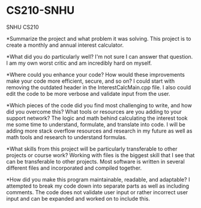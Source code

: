 # CS210-SNHU
SNHU CS210

*Summarize the project and what problem it was solving.
  This project is to create a monthly and annual interest calculator.

*What did you do particularly well?
  I'm not sure I can answer that question. I am my own worst critic and am incredibly hard on myself.

*Where could you enhance your code? How would these improvements make your code more efficient, secure, and so on?
  I could start with removing the outdated header in the InterestCalcMain.cpp file. I also could edit the code to be more verbose and validate input from the user.

*Which pieces of the code did you find most challenging to write, and how did you overcome this? What tools or resources are you adding to your support network?
  The logic and math behind calculating the interest took me some time to understand, formulate, and translate into code. I will be adding more stack overflow resources
  and research in my future as well as math tools and research to understand formulas.

*What skills from this project will be particularly transferable to other projects or course work?
  Working with files is the biggest skill that I see that can be transferable to other projects. Most software is written in several different files and incorporated and compiled together.

*How did you make this program maintainable, readable, and adaptable?
  I attempted to break my code down into separate parts as well as including comments. The code does not validate user input or rather incorrect user input and can be expanded and worked on to include this.
